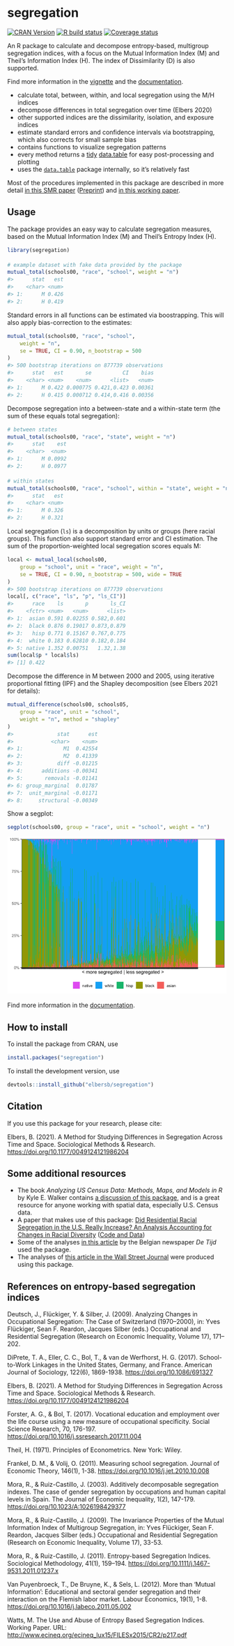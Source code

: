 <!-- README.md is generated from README.Rmd. Please edit that file -->

# segregation

[![CRAN
Version](https://www.r-pkg.org/badges/version/segregation)](https://CRAN.R-project.org/package=segregation)
[![R build
status](https://github.com/elbersb/segregation/workflows/R-CMD-check/badge.svg)](https://github.com/elbersb/segregation/actions)
[![Coverage
status](https://codecov.io/gh/elbersb/segregation/branch/master/graph/badge.svg)](https://app.codecov.io/github/elbersb/segregation?branch=master)

An R package to calculate and decompose entropy-based, multigroup
segregation indices, with a focus on the Mutual Information Index (M)
and Theil’s Information Index (H). The index of Dissimilarity (D) is
also supported.

Find more information in the
[vignette](https://elbersb.github.io/segregation/articles/segregation.html)
and the [documentation](https://elbersb.de/segregation).

- calculate total, between, within, and local segregation using the M/H
  indices
- decompose differences in total segregation over time (Elbers 2020)
- other supported indices are the dissimilarity, isolation, and exposure
  indices
- estimate standard errors and confidence intervals via bootstrapping,
  which also corrects for small sample bias
- contains functions to visualize segregation patterns
- every method returns a
  [tidy](https://vita.had.co.nz/papers/tidy-data.html)
  [data.table](https://rdatatable.gitlab.io/data.table/) for easy
  post-processing and plotting
- uses the [`data.table`](https://rdatatable.gitlab.io/data.table/)
  package internally, so it’s relatively fast

Most of the procedures implemented in this package are described in more
detail [in this SMR
paper](https://journals.sagepub.com/doi/full/10.1177/0049124121986204)
([Preprint](https://osf.io/preprints/socarxiv/ya7zs/)) and [in this
working paper](https://osf.io/preprints/socarxiv/ruw4g/).

## Usage

The package provides an easy way to calculate segregation measures,
based on the Mutual Information Index (M) and Theil’s Entropy Index (H).

``` r
library(segregation)

# example dataset with fake data provided by the package
mutual_total(schools00, "race", "school", weight = "n")
#>      stat   est
#>    <char> <num>
#> 1:      M 0.426
#> 2:      H 0.419
```

Standard errors in all functions can be estimated via boostrapping. This
will also apply bias-correction to the estimates:

``` r
mutual_total(schools00, "race", "school",
    weight = "n",
    se = TRUE, CI = 0.90, n_bootstrap = 500
)
#> 500 bootstrap iterations on 877739 observations
#>      stat   est       se          CI    bias
#>    <char> <num>    <num>      <list>   <num>
#> 1:      M 0.422 0.000775 0.421,0.423 0.00361
#> 2:      H 0.415 0.000712 0.414,0.416 0.00356
```

Decompose segregation into a between-state and a within-state term (the
sum of these equals total segregation):

``` r
# between states
mutual_total(schools00, "race", "state", weight = "n")
#>      stat    est
#>    <char>  <num>
#> 1:      M 0.0992
#> 2:      H 0.0977

# within states
mutual_total(schools00, "race", "school", within = "state", weight = "n")
#>      stat   est
#>    <char> <num>
#> 1:      M 0.326
#> 2:      H 0.321
```

Local segregation (`ls`) is a decomposition by units or groups (here
racial groups). This function also support standard error and CI
estimation. The sum of the proportion-weighted local segregation scores
equals M:

``` r
local <- mutual_local(schools00,
    group = "school", unit = "race", weight = "n",
    se = TRUE, CI = 0.90, n_bootstrap = 500, wide = TRUE
)
#> 500 bootstrap iterations on 877739 observations
local[, c("race", "ls", "p", "ls_CI")]
#>      race    ls       p       ls_CI
#>    <fctr> <num>   <num>      <list>
#> 1:  asian 0.591 0.02255 0.582,0.601
#> 2:  black 0.876 0.19017 0.873,0.879
#> 3:   hisp 0.771 0.15167 0.767,0.775
#> 4:  white 0.183 0.62810 0.182,0.184
#> 5: native 1.352 0.00751   1.32,1.38
sum(local$p * local$ls)
#> [1] 0.422
```

Decompose the difference in M between 2000 and 2005, using iterative
proportional fitting (IPF) and the Shapley decomposition (see Elbers
2021 for details):

``` r
mutual_difference(schools00, schools05,
    group = "race", unit = "school",
    weight = "n", method = "shapley"
)
#>              stat      est
#>            <char>    <num>
#> 1:             M1  0.42554
#> 2:             M2  0.41339
#> 3:           diff -0.01215
#> 4:      additions -0.00341
#> 5:       removals -0.01141
#> 6: group_marginal  0.01787
#> 7:  unit_marginal -0.01171
#> 8:     structural -0.00349
```

Show a segplot:

``` r
segplot(schools00, group = "race", unit = "school", weight = "n")
```

![](README-segplot-1.png)<!-- -->

Find more information in the
[documentation](https://elbersb.github.io/segregation).

## How to install

To install the package from CRAN, use

``` r
install.packages("segregation")
```

To install the development version, use

``` r
devtools::install_github("elbersb/segregation")
```

## Citation

If you use this package for your research, please cite:

Elbers, B. (2021). A Method for Studying Differences in Segregation
Across Time and Space. Sociological Methods & Research.
<https://doi.org/10.1177/0049124121986204>

## Some additional resources

- The book *Analyzing US Census Data: Methods, Maps, and Models in R* by
  Kyle E. Walker contains [a discussion of this
  package](https://walker-data.com/census-r/modeling-us-census-data.html#indices-of-segregation-and-diversity),
  and is a great resource for anyone working with spatial data,
  especially U.S. Census data.
- A paper that makes use of this package: [Did Residential Racial
  Segregation in the U.S. Really Increase? An Analysis Accounting for
  Changes in Racial
  Diversity](https://elbersb.com/public/posts/segregation-increase/)
  ([Code and Data](https://osf.io/mg9q4/))
- Some of the analyses [in this
  article](https://multimedia.tijd.be/diversiteit/) by the Belgian
  newspaper *De Tijd* used the package.
- The analyses of [this article in the Wall Street
  Journal](https://www.wsj.com/articles/chicago-vs-dallas-why-the-north-lags-behind-the-south-and-west-in-racial-integration-11657936680)
  were produced using this package.

## References on entropy-based segregation indices

Deutsch, J., Flückiger, Y. & Silber, J. (2009). Analyzing Changes in
Occupational Segregation: The Case of Switzerland (1970–2000), in: Yves
Flückiger, Sean F. Reardon, Jacques Silber (eds.) Occupational and
Residential Segregation (Research on Economic Inequality, Volume 17),
171–202.

DiPrete, T. A., Eller, C. C., Bol, T., & van de Werfhorst, H. G. (2017).
School-to-Work Linkages in the United States, Germany, and France.
American Journal of Sociology, 122(6), 1869-1938.
<https://doi.org/10.1086/691327>

Elbers, B. (2021). A Method for Studying Differences in Segregation
Across Time and Space. Sociological Methods & Research.
<https://doi.org/10.1177/0049124121986204>

Forster, A. G., & Bol, T. (2017). Vocational education and employment
over the life course using a new measure of occupational specificity.
Social Science Research, 70, 176-197.
<https://doi.org/10.1016/j.ssresearch.2017.11.004>

Theil, H. (1971). Principles of Econometrics. New York: Wiley.

Frankel, D. M., & Volij, O. (2011). Measuring school segregation.
Journal of Economic Theory, 146(1), 1-38.
<https://doi.org/10.1016/j.jet.2010.10.008>

Mora, R., & Ruiz-Castillo, J. (2003). Additively decomposable
segregation indexes. The case of gender segregation by occupations and
human capital levels in Spain. The Journal of Economic Inequality, 1(2),
147-179. <https://doi.org/10.1023/A:1026198429377>

Mora, R., & Ruiz-Castillo, J. (2009). The Invariance Properties of the
Mutual Information Index of Multigroup Segregation, in: Yves Flückiger,
Sean F. Reardon, Jacques Silber (eds.) Occupational and Residential
Segregation (Research on Economic Inequality, Volume 17), 33-53.

Mora, R., & Ruiz-Castillo, J. (2011). Entropy-based Segregation Indices.
Sociological Methodology, 41(1), 159–194.
<https://doi.org/10.1111/j.1467-9531.2011.01237.x>

Van Puyenbroeck, T., De Bruyne, K., & Sels, L. (2012). More than ‘Mutual
Information’: Educational and sectoral gender segregation and their
interaction on the Flemish labor market. Labour Economics, 19(1), 1-8.
<https://doi.org/10.1016/j.labeco.2011.05.002>

Watts, M. The Use and Abuse of Entropy Based Segregation Indices.
Working Paper. URL:
<http://www.ecineq.org/ecineq_lux15/FILESx2015/CR2/p217.pdf>
